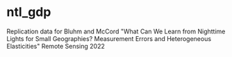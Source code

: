 # ntl_gdp
Replication data for Bluhm and McCord "What Can We Learn from Nighttime Lights for Small Geographies? Measurement Errors and Heterogeneous Elasticities" Remote Sensing 2022

